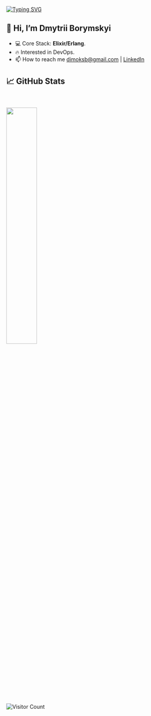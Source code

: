 [![Typing SVG](https://readme-typing-svg.herokuapp.com/?lines=Wake+up,+Neo...&font=Courier&color=7EEAF4)](https://git.io/typing-svg)

## 👋 Hi, I’m Dmytrii Borymskyi
- 💻 Core Stack: **Elixir/Erlang**.
- 🔥 Interested in DevOps.
- 📫 How to reach me dimoksb@gmail.com | [LinkedIn](https://www.linkedin.com/in/borymskyi/)

## 📈 GitHub Stats

<br>
<p>
  <img width="40%" src="https://github-readme-stats.vercel.app/api/top-langs/?username=borymskyi&layout=compact&langs_count=10&hide_border=true&theme=radical&hide=sass,makefile,mustache,HTML,Shell" />
</p>

![Visitor Count](https://komarev.com/ghpvc/?username=borymskyi&style=flat-square&color=blueviolet)
